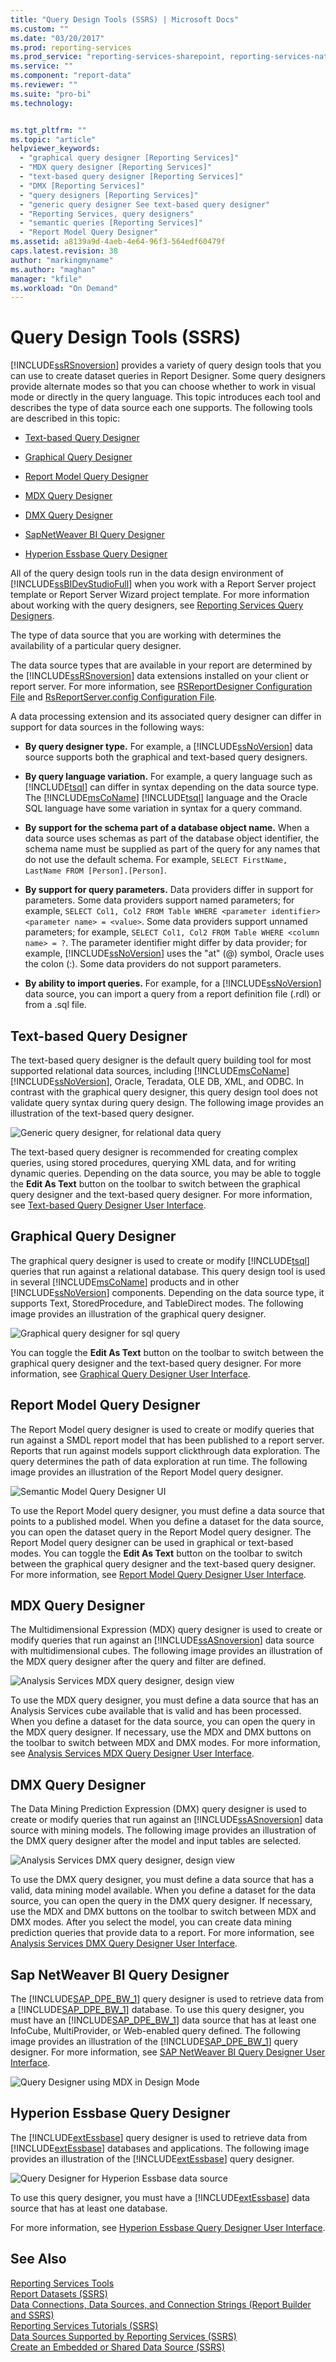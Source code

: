 ```yaml
---
title: "Query Design Tools (SSRS) | Microsoft Docs"
ms.custom: ""
ms.date: "03/20/2017"
ms.prod: reporting-services
ms.prod_service: "reporting-services-sharepoint, reporting-services-native"
ms.service: ""
ms.component: "report-data"
ms.reviewer: ""
ms.suite: "pro-bi"
ms.technology: 


ms.tgt_pltfrm: ""
ms.topic: "article"
helpviewer_keywords: 
  - "graphical query designer [Reporting Services]"
  - "MDX query designer [Reporting Services]"
  - "text-based query designer [Reporting Services]"
  - "DMX [Reporting Services]"
  - "query designers [Reporting Services]"
  - "generic query designer See text-based query designer"
  - "Reporting Services, query designers"
  - "semantic queries [Reporting Services]"
  - "Report Model Query Designer"
ms.assetid: a8139a9d-4aeb-4e64-96f3-564edf60479f
caps.latest.revision: 38
author: "markingmyname"
ms.author: "maghan"
manager: "kfile"
ms.workload: "On Demand"
---
```

# Query Design Tools (SSRS)
  [!INCLUDE[ssRSnoversion](../../includes/ssrsnoversion-md.md)] provides a variety of query design tools that you can use to create dataset queries in Report Designer. Some query designers provide alternate modes so that you can choose whether to work in visual mode or directly in the query language. This topic introduces each tool and describes the type of data source each one supports. The following tools are described in this topic:  
  
-   [Text-based Query Designer](#Textbased)  
  
-   [Graphical Query Designer](#Graphical)  
  
-   [Report Model Query Designer](#Model)  
  
-   [MDX Query Designer](#MDX)  
  
-   [DMX Query Designer](#DMX)  
  
-   [SapNetWeaver BI Query Designer](#SAPBW)  
  
-   [Hyperion Essbase Query Designer](#Hyperion)  
  
 All of the query design tools run in the data design environment of [!INCLUDE[ssBIDevStudioFull](../../includes/ssbidevstudiofull-md.md)] when you work with a Report Server project template or Report Server Wizard project template. For more information about working with the query designers, see [Reporting Services Query Designers](http://msdn.microsoft.com/library/07efd3f1-804f-45f7-b62a-3e727a3d9835).  
  
 The type of data source that you are working with determines the availability of a particular query designer.  
  
 The data source types that are available in your report are determined by the [!INCLUDE[ssRSnoversion](../../includes/ssrsnoversion-md.md)] data extensions installed on your client or report server. For more information, see [RSReportDesigner Configuration File](../../reporting-services/report-server/rsreportdesigner-configuration-file.md) and [RsReportServer.config Configuration File](../../reporting-services/report-server/rsreportserver-config-configuration-file.md).  
  
 A data processing extension and its associated query designer can differ in support for data sources in the following ways:  
  
-   **By query designer type.** For example, a [!INCLUDE[ssNoVersion](../../includes/ssnoversion-md.md)] data source supports both the graphical and text-based query designers.  
  
-   **By query language variation.** For example, a query language such as [!INCLUDE[tsql](../../includes/tsql-md.md)] can differ in syntax depending on the data source type. The [!INCLUDE[msCoName](../../includes/msconame-md.md)] [!INCLUDE[tsql](../../includes/tsql-md.md)] language and the Oracle SQL language have some variation in syntax for a query command.  
  
-   **By support for the schema part of a database object name.** When a data source uses schemas as part of the database object identifier, the schema name must be supplied as part of the query for any names that do not use the default schema. For example, `SELECT FirstName, LastName FROM [Person].[Person]`.  
  
-   **By support for query parameters.** Data providers differ in support for parameters. Some data providers support named parameters; for example, `SELECT Col1, Col2 FROM Table WHERE <parameter identifier><parameter name> = <value>`. Some data providers support unnamed parameters; for example, `SELECT Col1, Col2 FROM Table WHERE <column name> = ?`. The parameter identifier might differ by data provider; for example, [!INCLUDE[ssNoVersion](../../includes/ssnoversion-md.md)] uses the "at" (@) symbol, Oracle uses the colon (:). Some data providers do not support parameters.  
  
-   **By ability to import queries.** For example, for a [!INCLUDE[ssNoVersion](../../includes/ssnoversion-md.md)] data source, you can import a query from a report definition file (.rdl) or from a .sql file.  
  
##  <a name="Textbased"></a> Text-based Query Designer  
 The text-based query designer is the default query building tool for most supported relational data sources, including [!INCLUDE[msCoName](../../includes/msconame-md.md)] [!INCLUDE[ssNoVersion](../../includes/ssnoversion-md.md)], Oracle, Teradata, OLE DB, XML, and ODBC. In contrast with the graphical query designer, this query design tool does not validate query syntax during query design. The following image provides an illustration of the text-based query designer.  
  
 ![Generic query designer, for relational data query](../../reporting-services/report-data/media/rsqd-dsaw-sql-generic.gif "Generic query designer, for relational data query")  
  
 The text-based query designer is recommended for creating complex queries, using stored procedures, querying XML data, and for writing dynamic queries. Depending on the data source, you may be able to toggle the **Edit As Text** button on the toolbar to switch between the graphical query designer and the text-based query designer. For more information, see [Text-based Query Designer User Interface](http://msdn.microsoft.com/library/44b7c664-03aa-494e-a484-052b318e810c).  
  
##  <a name="Graphical"></a> Graphical Query Designer  
 The graphical query designer is used to create or modify [!INCLUDE[tsql](../../includes/tsql-md.md)] queries that run against a relational database. This query design tool is used in several [!INCLUDE[msCoName](../../includes/msconame-md.md)] products and in other [!INCLUDE[ssNoVersion](../../includes/ssnoversion-md.md)] components. Depending on the data source type, it supports Text, StoredProcedure, and TableDirect modes. The following image provides an illustration of the graphical query designer.  
  
 ![Graphical query designer for sql query](../../reporting-services/report-data/media/rsqd-dsaw-sql.gif "Graphical query designer for sql query")  
  
 You can toggle the **Edit As Text** button on the toolbar to switch between the graphical query designer and the text-based query designer. For more information, see [Graphical Query Designer User Interface](../../reporting-services/report-data/graphical-query-designer-user-interface.md).  
  
##  <a name="Model"></a> Report Model Query Designer  
 The Report Model query designer is used to create or modify queries that run against a SMDL report model that has been published to a report server. Reports that run against models support clickthrough data exploration. The query determines the path of data exploration at run time. The following image provides an illustration of the Report Model query designer.  
  
 ![Semantic Model Query Designer UI](../../reporting-services/report-data/media/rsqd-dsawmodel-smql.gif "Semantic Model Query Designer UI")  
  
 To use the Report Model query designer, you must define a data source that points to a published model. When you define a dataset for the data source, you can open the dataset query in the Report Model query designer. The Report Model query designer can be used in graphical or text-based modes. You can toggle the **Edit As Text** button on the toolbar to switch between the graphical query designer and the text-based query designer. For more information, see [Report Model Query Designer User Interface](../../reporting-services/report-data/report-model-query-designer-user-interface.md).  
  
##  <a name="MDX"></a> MDX Query Designer  
 The Multidimensional Expression (MDX) query designer is used to create or modify queries that run against an [!INCLUDE[ssASnoversion](../../includes/ssasnoversion-md.md)] data source with multidimensional cubes. The following image provides an illustration of the MDX query designer after the query and filter are defined.  
  
 ![Analysis Services MDX query designer, design view](../../reporting-services/report-data/media/rsqd-dsawas-mdx-designmode.gif "Analysis Services MDX query designer, design view")  
  
 To use the MDX query designer, you must define a data source that has an Analysis Services cube available that is valid and has been processed. When you define a dataset for the data source, you can open the query in the MDX query designer. If necessary, use the MDX and DMX buttons on the toolbar to switch between MDX and DMX modes. For more information, see [Analysis Services MDX Query Designer User Interface](../../reporting-services/report-data/analysis-services-mdx-query-designer-user-interface.md).  
  
##  <a name="DMX"></a> DMX Query Designer  
 The Data Mining Prediction Expression (DMX) query designer is used to create or modify queries that run against an [!INCLUDE[ssASnoversion](../../includes/ssasnoversion-md.md)] data source with mining models. The following image provides an illustration of the DMX query designer after the model and input tables are selected.  
  
 ![Analysis Services DMX query designer, design view](../../reporting-services/report-data/media/rsqd-dsawas-dmx-designmode.gif "Analysis Services DMX query designer, design view")  
  
 To use the DMX query designer, you must define a data source that has a valid, data mining model available. When you define a dataset for the data source, you can open the query in the DMX query designer. If necessary, use the MDX and DMX buttons on the toolbar to switch between MDX and DMX modes. After you select the model, you can create data mining prediction queries that provide data to a report. For more information, see [Analysis Services DMX Query Designer User Interface](../../reporting-services/report-data/analysis-services-dmx-query-designer-user-interface.md).  
  
##  <a name="SAPBW"></a> Sap NetWeaver BI Query Designer  
 The [!INCLUDE[SAP_DPE_BW_1](../../includes/sap-dpe-bw-1-md.md)] query designer is used to retrieve data from a [!INCLUDE[SAP_DPE_BW_1](../../includes/sap-dpe-bw-1-md.md)] database. To use this query designer, you must have an [!INCLUDE[SAP_DPE_BW_1](../../includes/sap-dpe-bw-1-md.md)] data source that has at least one InfoCube, MultiProvider, or Web-enabled query defined. The following image provides an illustration of the [!INCLUDE[SAP_DPE_BW_1](../../includes/sap-dpe-bw-1-md.md)] query designer. For more information, see [SAP NetWeaver BI Query Designer User Interface](../../reporting-services/report-data/sap-netweaver-bi-query-designer-user-interface.md).  
  
 ![Query Designer using MDX in Design Mode](../../reporting-services/report-data/media/rsqd-dssapbw-mdx-designmode.gif "Query Designer using MDX in Design Mode")  
  
##  <a name="Hyperion"></a> Hyperion Essbase Query Designer  
 The [!INCLUDE[extEssbase](../../includes/extessbase-md.md)] query designer is used to retrieve data from [!INCLUDE[extEssbase](../../includes/extessbase-md.md)] databases and applications. The following image provides an illustration of the [!INCLUDE[extEssbase](../../includes/extessbase-md.md)] query designer.  
  
 ![Query Designer for Hyperion Essbase data source](../../reporting-services/report-data/media/rsqd-dshyperionessbase-mdx-designmode.gif "Query Designer for Hyperion Essbase data source")  
  
 To use this query designer, you must have a [!INCLUDE[extEssbase](../../includes/extessbase-md.md)] data source that has at least one database.  
  
 For more information, see [Hyperion Essbase Query Designer User Interface](../../reporting-services/report-data/hyperion-essbase-query-designer-user-interface.md).  
  
## See Also  
 [Reporting Services Tools](../../reporting-services/tools/reporting-services-tools.md)   
 [Report Datasets &#40;SSRS&#41;](../../reporting-services/report-data/report-datasets-ssrs.md)   
 [Data Connections, Data Sources, and Connection Strings &#40;Report Builder and SSRS&#41;](../../reporting-services/report-data/data-connections-data-sources-and-connection-strings-report-builder-and-ssrs.md)   
 [Reporting Services Tutorials &#40;SSRS&#41;](../../reporting-services/reporting-services-tutorials-ssrs.md)   
 [Data Sources Supported by Reporting Services &#40;SSRS&#41;](../../reporting-services/report-data/data-sources-supported-by-reporting-services-ssrs.md)   
 [Create an Embedded or Shared Data Source &#40;SSRS&#41;](http://msdn.microsoft.com/library/b111a8d0-a60d-4c8b-b00a-51644b19c34b)  
  
  

